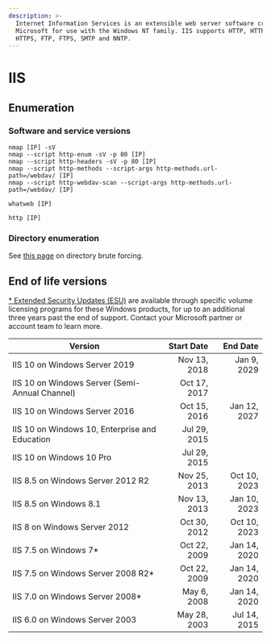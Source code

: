 ```yaml
---
description: >-
  Internet Information Services is an extensible web server software created by
  Microsoft for use with the Windows NT family. IIS supports HTTP, HTTP/2,
  HTTPS, FTP, FTPS, SMTP and NNTP.
---
```


# IIS

## Enumeration

### Software and service versions

```
nmap [IP] -sV
nmap --script http-enum -sV -p 80 [IP]
nmap --script http-headers -sV -p 80 [IP]
nmap --script http-methods --script-args http-methods.url-path=/webdav/ [IP]
nmap --script http-webdav-scan --script-args http-methods.url-path=/webdav/ [IP]

whatweb [IP]

http [IP]
```

### Directory enumeration

See [this page](../../web-application/directory-brute-forcing.md) on directory brute forcing.&#x20;

## End of life versions

[\* Extended Security Updates (ESU)](https://docs.microsoft.com/en-us/lifecycle/faq/extended-security-updates#esu-availability-and-end-dates) are available through specific volume licensing programs for these Windows products, for up to an additional three years past the end of support. Contact your Microsoft partner or account team to learn more.

| Version                                        |   Start Date |     End Date |
| ---------------------------------------------- | -----------: | -----------: |
| IIS 10 on Windows Server 2019                  | Nov 13, 2018 |  Jan 9, 2029 |
| IIS 10 on Windows Server (Semi-Annual Channel) | Oct 17, 2017 |              |
| IIS 10 on Windows Server 2016                  | Oct 15, 2016 | Jan 12, 2027 |
| IIS 10 on Windows 10, Enterprise and Education | Jul 29, 2015 |              |
| IIS 10 on Windows 10 Pro                       | Jul 29, 2015 |              |
| IIS 8.5 on Windows Server 2012 R2              | Nov 25, 2013 | Oct 10, 2023 |
| IIS 8.5 on Windows 8.1                         | Nov 13, 2013 | Jan 10, 2023 |
| IIS 8 on Windows Server 2012                   | Oct 30, 2012 | Oct 10, 2023 |
| IIS 7.5 on Windows 7\*                         | Oct 22, 2009 | Jan 14, 2020 |
| IIS 7.5 on Windows Server 2008 R2\*            | Oct 22, 2009 | Jan 14, 2020 |
| IIS 7.0 on Windows Server 2008\*               |  May 6, 2008 | Jan 14, 2020 |
| IIS 6.0 on Windows Server 2003                 | May 28, 2003 | Jul 14, 2015 |
